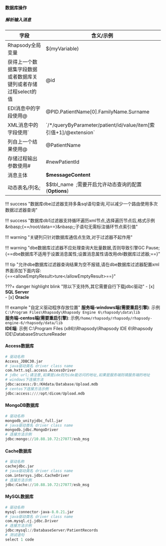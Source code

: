 #### **数据库操作**

##### 解析输入消息

| 字段                                                         | 含义/示例                                                    |
| ------------------------------------------------------------ | ------------------------------------------------------------ |
| Rhapsody全局变量                                             | $(myVariable)                                                |
| 获得上一个数据集字段数据或者数据库关键列或者存储过程select的值 | @id                                                          |
| EDI消息中的字段使用@                                         | @PID.PatientName[0].FamilyName.Surname                       |
| XML消息中的字段使用`                                         | &#96;/*/queryByParameter/patient/id/value/item[索引值+1]/@extension&#96; |
| 列自上一个结果使用@                                          | @PatientName                                                 |
| 存储过程输出参数使用#                                        | #newPatientId                                                |
| 消息主体                                                     | **$messageContent**                                          |
| 动态表名/列名;                                               | $$tbl_name&nbsp;&nbsp;;需要开启允许动态查询的配置(**Options**) |

!!! success "数据库dbe过滤器支持多条sql语句查询,可以减少一个路由使用多次数据过滤器查询"

!!! success "数据库db1过滤器支持循环遍历xml节点,选择遍历节点后,格式示例&nbasp;{==/root/data==}&nbasp;;子语句无需标注循环节点索引值"

!!! warning "关键列只针对数据库通信点生效,对于过滤器不起作用"

!!! warning "dbe数据库过滤器不应处理查询大批量数据,否则导致引擎GC Pause;<br>{==dbe数据库不适用于设置消息属性;设置消息属性请改用dbl数据库过滤器;==}"

!!! tip "允许dbe数据库过滤器查询结果为空不报错,请在dbe数据库过滤器配置xml界面添加下面内容:<br>{==&lt;allowEmptyResult&gt;ture&lt;/allowEmptyResult&gt;==}"

???+ danger highlight blink "除以下支持外,其它需要自行下载jdbc驱动"
	- [x] **SQL Server**<br>
    - [x] **Oracle**

!!! example  "自定义驱动程序存放位置"
     **服务端-windows端(需要重启引擎)**: 示例`C:\Program Files\Rhapsody\Rhapsody Engine 6\rhapsody\data\lib` <br>
     **服务端-centos端(需要重启引擎)**: 示例`/home/rhapsody/rhapsody/rhapsody-engine-6/rhapsody/data/lib` <br>
     **IDE端**: 示例 C:\Program Files (x86)\Rhapsody\Rhapsody IDE 6\Rhapsody IDE\DatabaseStructureReader


#### Access数据库

```python
# 驱动名称
Access_JDBC30.jar
# java驱动类名 driver class name
com.hxtt.sql.access.AccessDriver
# jdbc url;请注意,如果是ide则为ide能访问的地址,如果是服务端则填服务端的地址
# windows下连接方法
jdbc:access:/D:/KHdata/Database/Upload.mdb
# centos下连接方法示例
jdbc:access:////opt/dicom/Upload.mdb
```

#### MongoDB数据库

```python
# 驱动名称
mongodb_unityjdbc_full.jar
# java驱动类名 driver class name
mongodb.jdbc.MongoDriver
# 连接方法示例
jdbc:mongo://10.88.10.72:27077/esb_msg
```

#### Cache数据库

```python
# 驱动名称
cachejdbc.jar
# java驱动类名 driver class name
com.intersys.jdbc.CacheDriver
# 连接方法示例
jdbc:Cache://10.88.10.72:27077/esb_msg
```

#### MySQL数据库

```python
# 驱动名称
mysql-connector-java-8.0.21.jar
# java驱动类名 driver class name
com.mysql.cj.jdbc.Driver
# 连接方法示例
jdbc:mysql://DatabaseServer/PatientRecords
# 测试语句
select 1 code
```

